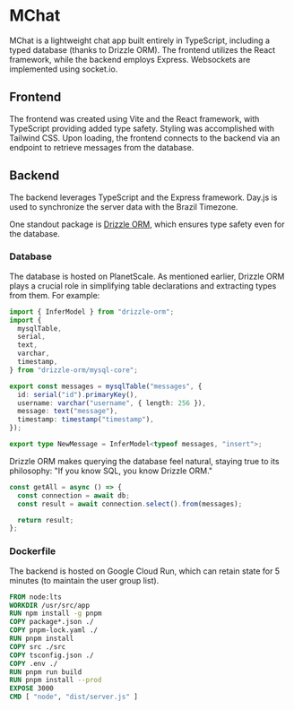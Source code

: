 # MChat

MChat is a lightweight chat app built entirely in TypeScript, including a typed database (thanks to Drizzle ORM). The frontend utilizes the React framework, while the backend employs Express. Websockets are implemented using socket.io.

## Frontend

The frontend was created using Vite and the React framework, with TypeScript providing added type safety. Styling was accomplished with Tailwind CSS. Upon loading, the frontend connects to the backend via an endpoint to retrieve messages from the database.

## Backend

The backend leverages TypeScript and the Express framework. Day.js is used to synchronize the server data with the Brazil Timezone.

One standout package is [Drizzle ORM](https://github.com/drizzle-team/drizzle-orm), which ensures type safety even for the database.

### Database

The database is hosted on PlanetScale. As mentioned earlier, Drizzle ORM plays a crucial role in simplifying table declarations and extracting types from them. For example:

```typescript
import { InferModel } from "drizzle-orm";
import {
  mysqlTable,
  serial,
  text,
  varchar,
  timestamp,
} from "drizzle-orm/mysql-core";

export const messages = mysqlTable("messages", {
  id: serial("id").primaryKey(),
  username: varchar("username", { length: 256 }),
  message: text("message"),
  timestamp: timestamp("timestamp"),
});

export type NewMessage = InferModel<typeof messages, "insert">;
```

Drizzle ORM makes querying the database feel natural, staying true to its philosophy: "If you know SQL, you know Drizzle ORM."

```typescript
const getAll = async () => {
  const connection = await db;
  const result = await connection.select().from(messages);

  return result;
};
```

### Dockerfile

The backend is hosted on Google Cloud Run, which can retain state for 5 minutes (to maintain the user group list).

```dockerfile
FROM node:lts
WORKDIR /usr/src/app
RUN npm install -g pnpm
COPY package*.json ./
COPY pnpm-lock.yaml ./
RUN pnpm install
COPY src ./src
COPY tsconfig.json ./
COPY .env ./
RUN pnpm run build
RUN pnpm install --prod
EXPOSE 3000
CMD [ "node", "dist/server.js" ]
```
